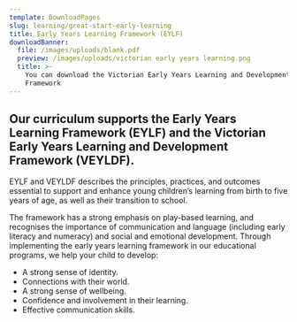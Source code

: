 ```yaml
---
template: DownloadPages
slug: learning/great-start-early-learning
title: Early Years Learning Framework (EYLF)
downloadBanner:
  file: /images/uploads/blank.pdf
  preview: /images/uploads/victorian early years learning.png
  title: >-
    You can download the Victorian Early Years Learning and Development
    Framework
---
```

## Our curriculum supports the Early Years Learning Framework (EYLF) and the Victorian Early Years Learning and Development Framework (VEYLDF).

EYLF and VEYLDF describes the principles, practices, and outcomes essential to support and enhance young children’s learning from birth to five years of age, as well as their transition to school.

The framework has a strong emphasis on play-based learning, and recognises the importance of communication and language (including early literacy and numeracy) and social and emotional development. Through implementing the early years learning framework in our educational programs, we help your child to develop:

* A strong sense of identity.
* Connections with their world.
* A strong sense of wellbeing.
* Confidence and involvement in their learning.
* Effective communication skills.
